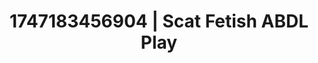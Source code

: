 ---
categories:
- Intimate storytelling
- VR porn
- Body positivity
- Mormon threesome
- Erotic hair pulling
image: /assets/images/1747183456904.jpg
layout: post
seo:
  description: Featured content with high-quality Scat Fetish, ABDL Play. HD images
    available.
  keywords: Scat Fetish, ABDL Play
  og_image: /assets/images/1747183456904.jpg
  schema_type: VisualArtwork
tags:
- ABDL Play
- Scat Fetish
- '#1747183456904'
title: 1747183456904 | Scat Fetish ABDL Play
---